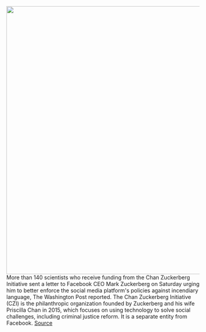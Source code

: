 <img src='https://cdn.vox-cdn.com/thumbor/qi5q8DbVAwVn6D7-bg-3WDGF43Q=/0x0:7464x4976/1200x800/filters:focal(3135x1891:4329x3085)/cdn.vox-cdn.com/uploads/chorus_image/image/66903762/1185337762.jpg.0.jpg' width='700px' /><br/>
More than 140 scientists who receive funding from the Chan Zuckerberg Initiative sent a letter to Facebook CEO Mark Zuckerberg on Saturday urging him to better enforce the social media platform's policies against incendiary language, The Washington Post reported. The Chan Zuckerberg Initiative (CZI) is the philanthropic organization founded by Zuckerberg and his wife Priscilla Chan in 2015, which focuses on using technology to solve social challenges, including criminal justice reform. It is a separate entity from Facebook.
<a href='https://www.theverge.com/2020/6/6/21282717/scientists-chan-zuckerberg-facebook-misinformation'> Source <a/>